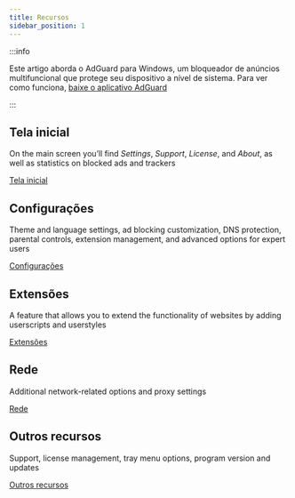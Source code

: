 ```yaml
---
title: Recursos
sidebar_position: 1
---
```


:::info

Este artigo aborda o AdGuard para Windows, um bloqueador de anúncios multifuncional que protege seu dispositivo a nível de sistema. Para ver como funciona, [baixe o aplicativo AdGuard](https://agrd.io/download-kb-adblock)

:::

## Tela inicial

On the main screen you’ll find _Settings_, _Support_, _License_, and _About_, as well as statistics on blocked ads and trackers

[Tela inicial](/adguard-for-windows/features/home-screen/)

## Configurações

Theme and language settings, ad blocking customization, DNS protection, parental controls, extension management, and advanced options for expert users

[Configurações](/adguard-for-windows/features/settings/)

## Extensões

A feature that allows you to extend the functionality of websites by adding userscripts and userstyles

[Extensões](/adguard-for-windows/features/extensions/)

## Rede

Additional network-related options and proxy settings

[Rede](/adguard-for-windows/features/network/)

## Outros recursos

Support, license management, tray menu options, program version and updates

[Outros recursos](/adguard-for-windows/features/others/)
